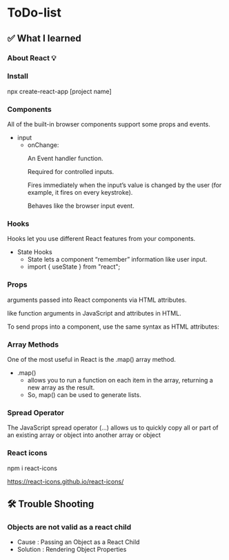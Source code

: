 # ToDo-list

## ✅ What I learned

### About React 💡

### Install

npx create-react-app [project name]

### Components

All of the built-in browser components support some props and events.

- input
  - onChange: <p>
    An Event handler function. <p>
    Required for controlled inputs. <p>
    Fires immediately when the input’s value is changed by the user (for example, it fires on every keystroke). <p>
    Behaves like the browser input event.

### Hooks

Hooks let you use different React features from your components.

- State Hooks
  - State lets a component “remember” information like user input.
  - import { useState } from "react";

### Props

arguments passed into React components via HTML attributes.

like function arguments in JavaScript and attributes in HTML.

To send props into a component, use the same syntax as HTML attributes:

### Array Methods

One of the most useful in React is the .map() array method.

- .map()
  - allows you to run a function on each item in the array, returning a new array as the result.
  - So, map() can be used to generate lists.

### Spread Operator

The JavaScript spread operator (...) allows us to quickly copy all or part of an existing array or object into another array or object

### React icons

npm i react-icons<p>
https://react-icons.github.io/react-icons/

## 🛠️ Trouble Shooting

### Objects are not valid as a react child

- Cause : Passing an Object as a React Child
- Solution : Rendering Object Properties
